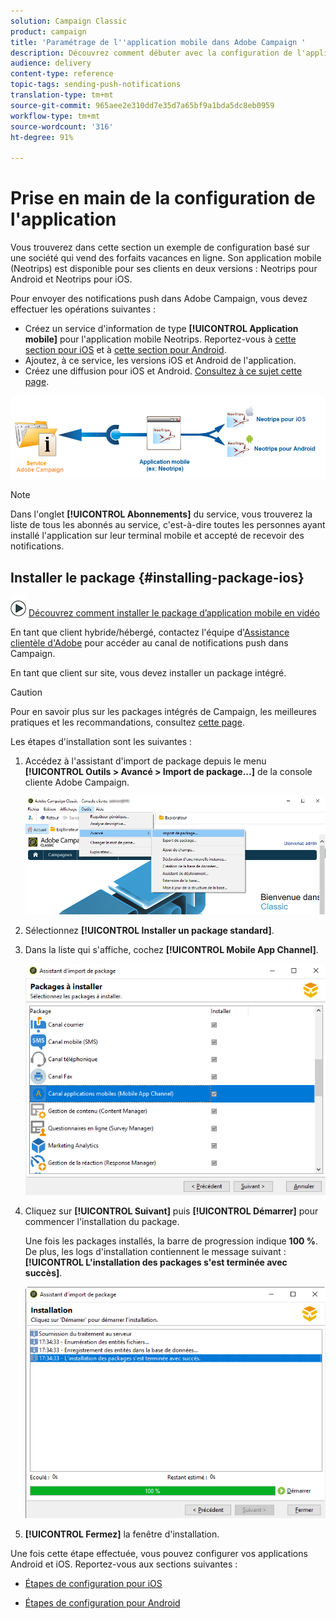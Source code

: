 ```yaml
---
solution: Campaign Classic
product: campaign
title: 'Paramétrage de l''application mobile dans Adobe Campaign '
description: Découvrez comment débuter avec la configuration de l'application mobile
audience: delivery
content-type: reference
topic-tags: sending-push-notifications
translation-type: tm+mt
source-git-commit: 965aee2e310dd7e35d7a65bf9a1bda5dc8eb0959
workflow-type: tm+mt
source-wordcount: '316'
ht-degree: 91%

---
```



# Prise en main de la configuration de l&#39;application

Vous trouverez dans cette section un exemple de configuration basé sur une société qui vend des forfaits vacances en ligne. Son application mobile (Neotrips) est disponible pour ses clients en deux versions : Neotrips pour Android et Neotrips pour iOS.

Pour envoyer des notifications push dans Adobe Campaign, vous devez effectuer les opérations suivantes :

* Créez un service d&#39;information de type **[!UICONTROL Application mobile]** pour l&#39;application mobile Neotrips. Reportez-vous à [cette section pour iOS](../../delivery/using/configuring-the-mobile-application.md#configuring-ios-service) et à [cette section pour Android](../../delivery/using/configuring-the-mobile-application-android.md#configuring-android-service).
* Ajoutez, à ce service, les versions iOS et Android de l&#39;application.
* Créez une diffusion pour iOS et Android. [Consultez à ce sujet cette page](../../delivery/using/creating-notifications.md).

![](assets/nmac_service_diagram.png)

>[!NOTE]
>
>Dans l&#39;onglet **[!UICONTROL Abonnements]** du service, vous trouverez la liste de tous les abonnés au service, c&#39;est-à-dire toutes les personnes ayant installé l&#39;application sur leur terminal mobile et accepté de recevoir des notifications.

## Installer le package {#installing-package-ios}

![](assets/do-not-localize/how-to-video.png) [Découvrez comment installer le package d’application mobile en vidéo](https://experienceleague.adobe.com/docs/campaign-classic-learn/tutorials/sending-messages/push-channel/installing-the-mobile-app-channel.html?lang=fr#sending-messages)

En tant que client hybride/hébergé, contactez l&#39;équipe d&#39;[Assistance clientèle d&#39;Adobe](https://helpx.adobe.com/fr/enterprise/admin-guide.html/enterprise/using/support-for-experience-cloud.ug.html) pour accéder au canal de notifications push dans Campaign.

En tant que client sur site, vous devez installer un package intégré.

>[!CAUTION]
>
>Pour en savoir plus sur les packages intégrés de Campaign, les meilleures pratiques et les recommandations, consultez [cette page](../../installation/using/installing-campaign-standard-packages.md).

Les étapes d&#39;installation sont les suivantes :

1. Accédez à l&#39;assistant d&#39;import de package depuis le menu **[!UICONTROL Outils > Avancé > Import de package...]** de la console cliente Adobe Campaign.

   ![](assets/package_ios.png)

1. Sélectionnez **[!UICONTROL Installer un package standard]**.

1. Dans la liste qui s&#39;affiche, cochez **[!UICONTROL Mobile App Channel]**.

   ![](assets/package_ios_2.png)

1. Cliquez sur **[!UICONTROL Suivant]** puis **[!UICONTROL Démarrer]** pour commencer l&#39;installation du package.

   Une fois les packages installés, la barre de progression indique **100 %**. De plus, les logs d&#39;installation contiennent le message suivant : **[!UICONTROL L&#39;installation des packages s&#39;est terminée avec succès]**.

   ![](assets/package_ios_3.png)

1. **[!UICONTROL Fermez]** la fenêtre d&#39;installation.

Une fois cette étape effectuée, vous pouvez configurer vos applications Android et iOS.
Reportez-vous aux sections suivantes :

* [Étapes de configuration pour iOS](../../delivery/using/configuring-the-mobile-application.md)

* [Étapes de configuration pour Android](../../delivery/using/configuring-the-mobile-application-android.md)
